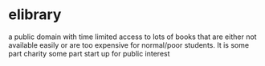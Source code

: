# elibrary
a public domain with time limited access to lots of books that are either not available easily or are too expensive for normal/poor students. It is some part charity some part start up for public interest
